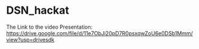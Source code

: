 # DSN_hackat

The Link to the video Presentation: https://drive.google.com/file/d/11e7ObJi20pD7R0psxqwZoU6e0DSb1Mmm/view?usp=drivesdk
